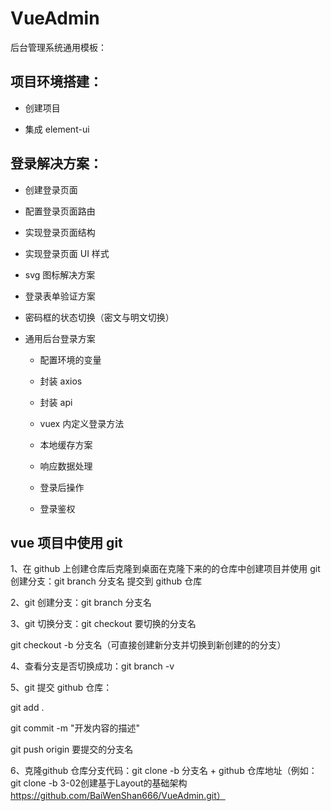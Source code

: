 # VueAdmin

后台管理系统通用模板：

## 项目环境搭建：

- 创建项目

- 集成 element-ui

## 登录解决方案：

- 创建登录页面

- 配置登录页面路由

- 实现登录页面结构

- 实现登录页面 UI 样式

- svg 图标解决方案

- 登录表单验证方案

- 密码框的状态切换（密文与明文切换）

- 通用后台登录方案

  - 配置环境的变量

  - 封装 axios

  - 封装 api

  - vuex 内定义登录方法

  - 本地缓存方案

  - 响应数据处理

  - 登录后操作

  - 登录鉴权

## vue 项目中使用 git

1、在 github 上创建仓库后克隆到桌面在克隆下来的的仓库中创建项目并使用 git 创建分支：git branch 分支名 提交到 github 仓库

2、git 创建分支：git branch 分支名

3、git 切换分支：git checkout 要切换的分支名

 git checkout -b 分支名（可直接创建新分支并切换到新创建的的分支）

4、查看分支是否切换成功：git branch -v

5、git 提交 github 仓库：

 git add .

 git commit -m "开发内容的描述"

 git push origin 要提交的分支名

6、克隆github 仓库分支代码：git clone -b 分支名 + github 仓库地址（例如：git clone -b 3-02创建基于Layout的基础架构 https://github.com/BaiWenShan666/VueAdmin.git）
